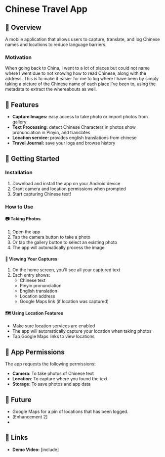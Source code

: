 # Chinese Travel App

## 🎯 Overview
A mobile application that allows users to capture, translate, and log Chinese names and locations to reduce language barriers.

### Motivation
When going back to China, I went to a lot of places but could not name where I went due to not knowing how to read Chinese, along with the address.
This is to make it easier for me to log where I have been by simply taking a picture of the Chinese name of each place I've been to, using the metadata to extract the whereabouts as well.

## 🚀 Features
- **Capture Images:** easy access to take photo or import photos from gallery
- **Text Processing:** detect Chinese Characters in photos show pronunciation in Pinyin, and translates
- **Location service:** provides english translations from chinese
- **Travel Journal:** save your logs and browse history

## 🚀 Getting Started

### Installation

1. Download and install the app on your Android device
2. Grant camera and location permissions when prompted
3. Start capturing Chinese text!

### How to Use

#### 📷 **Taking Photos**

1. Open the app
2. Tap the camera button to take a photo
3. Or tap the gallery button to select an existing photo
4. The app will automatically process the image

#### 📖 **Viewing Your Captures**

1. On the home screen, you'll see all your captured text
2. Each entry shows:
    - Chinese text
    - Pinyin pronunciation
    - English translation
    - Location address
    - Google Maps link (if location was captured)

#### 🗺️ **Using Location Features**

- Make sure location services are enabled
- The app will automatically capture your location when taking photos
- Tap Google Maps links to view locations

## 📱 App Permissions

The app requests the following permissions:

- **Camera**: To take photos of Chinese text
- **Location**: To capture where you found the text
- **Storage**: To save photos and app data

## 🔄 Future
- Google Maps for a pin of locations that has been logged.
- [Enhancement 2]
- 
## 🔗 Links
- **Demo Video:** [include]
